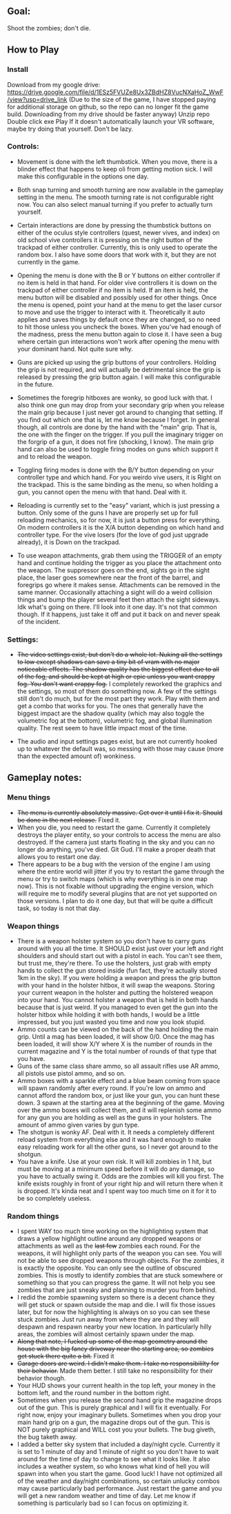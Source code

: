 ## Goal: 
Shoot the zombies; don't die.

## How to Play

### Install
Download from my google drive: https://drive.google.com/file/d/1ESz5FVUZe8Ux3ZBdHZ8VucNXaHoZ_WwF/view?usp=drive_link
 (Due to the size of the game, I have stopped paying for additional storage on github, so the repo can no longer fit the game build. Downloading from my drive should be faster anyway)
Unzip repo
Double click exe
Play
If it doesn't automatically launch your VR software, maybe try doing that yourself. Don't be lazy.

### Controls:
* Movement is done with the left thumbstick. When you move, there is a blinder effect that happens to keep oli from getting motion sick. I will make this configurable in the options one day.

* Both snap turning and smooth turning are now available in the gameplay setting in the menu. The smooth turning rate is not configurable right now. You can also select manual turning if you prefer to actually turn yourself.

* Certain interactions are done by pressing the thumbstick buttons on either of the oculus style controllers (quest, newer vives, and index) on old school vive controllers it is pressing on the right button of the trackpad of either controller. Currently, this is only used to operate the random box. I also have some doors that work with it, but they are not currently in the game.

* Opening the menu is done with the B or Y buttons on either controller if no item is held in that hand. For older vive controllers it is down on the trackpad of either controller if no item is held. If an item is held, the menu button will be disabled and possibly used for other things. Once the menu is opened, point your hand at the menu to get the laser cursor to move and use the trigger to interact with it. Theoretically it auto applies and saves things by default once they are changed, so no need to hit those unless you uncheck the boxes. When you've had enough of the madness, press the menu button again to close it. I have seen a bug where certain gun interactions won't work after opening the menu with your dominant hand. Not quite sure why.

* Guns are picked up using the grip buttons of your controllers. Holding the grip is not required, and will actually be detrimental since the grip is released by pressing the grip button again. I will make this configurable in the future.

* Sometimes the foregrip hitboxes are wonky, so good luck with that. I also think one gun may drop from your secondary grip when you release the main grip because I just never got around to changing that setting. If you find out which one that is, let me know because I forget. In general though, all controls are done by the hand with the "main" grip. That is, the one with the finger on the trigger. If you pull the imaginary trigger on the forgrip of a gun, it does not fire (shocking, I know). The main grip hand can also be used to toggle firing modes on guns which support it and to reload the weapon.

* Toggling firing modes is done with the B/Y button depending on your controller type and which hand. For you weirdo vive users, it is Right on the trackpad. This is the same binding as the menu, so when holding a gun, you cannot open the menu with that hand. Deal with it.

* Reloading is currently set to the "easy" variant, which is just pressing a button. Only some of the guns I have are properly set up for full reloading mechanics, so for now, it is just a button press for everything. On modern controllers it is the X/A button depending on which hand and controller type. For the vive losers (for the love of god just upgrade already), it is Down on the trackpad.

* To use weapon attachments, grab them using the TRIGGER of an empty hand and continue holding the trigger as you place the attachment onto the weapon. The suppressor goes on the end, sights go in the sight place, the laser goes somewhere near the front of the barrel, and foregrips go where it makes sense. Attachments can be removed in the same manner. Occasionally attaching a sight will do a weird collision things and bump the player several feet then attach the sight sideways. Idk what's going on there. I'll look into it one day. It's not that common though. If it happens, just take it off and put it back on and never speak of the incident.

### Settings: 
* ~~The video settings exist, but don't do a whole lot. Nuking all the settings to low except shadows can save a tiny bit of vram with no major noticeable effects. The shadow quality has the biggest effect due to all of the fog, and should be kept at high or epic unless you want crappy fog. You don't want crappy fog.~~ I completely reworked the graphics and the settings, so most of them do something now. A few of the settings still don't do much, but for the most part they work. Play with them and get a combo that works for you. The ones that generally have the biggest impact are the shadow quality (which may also toggle the volumetric fog at the bottom), volumetric fog, and global illumination quality. The rest seem to have little impact most of the time. 
  
* The audio and input settings pages exist, but are not currently hooked up to whatever the default was, so messing with those may cause (more than the expected amount of) wonkiness.

## Gameplay notes:

### Menu things
* ~~The menu is currently absolutely massive. Get over it until I fix it. Should be done in the next release.~~ Fixed it.
* When you die, you need to restart the game. Currently it completely destroys the player entity, so your controls to access the menu are also destroyed. If the camera just starts floating in the sky and you can no longer do anything, you've died. Git Gud. I'll make a proper death that allows you to restart one day.
* There appears to be a bug with the version of the engine I am using where the entire world will jitter if you try to restart the game through the menu or try to switch maps (which is why everything is in one map now). This is not fixable without upgrading the engine version, which will require me to modify several plugins that are not yet supported on those versions. I plan to do it one day, but that will be quite a difficult task, so today is not that day.

### Weapon things
* There is a weapon holster system so you don't have to carry guns around with you all the time. It SHOULD exist just over your left and right shoulders and should start out with a pistol in each. You can't see them, but trust me, they're there. To use the holsters, just grab with empty hands to collect the gun stored inside (fun fact, they're actually stored 1km in the sky). If you were holding a weapon and press the grip button with your hand in the holster hitbox, it will swap the weapons. Storing your current weapon in the holster and putting the holstered weapon into your hand. You cannot holster a weapon that is held in both hands because that is just weird. If you managed to even get the gun into the holster hitbox while holding it with both hands, I would be a little impressed, but you just wasted you time and now you look stupid.
* Ammo counts can be viewed on the back of the hand holding the main grip. Until a mag has been loaded, it will show 0/0. Once the mag has been loaded, it will show X/Y where X is the number of rounds in the current magazine and Y is the total number of rounds of that type that you have.
* Guns of the same class share ammo, so all assault rifles use AR ammo, all pistols use pistol ammo, and so on. 
* Ammo boxes with a sparkle effect and a blue beam coming from space will spawn randomly after every round. If you're low on ammo and cannot afford the random box, or just like your gun, you can hunt these down. 3 spawn at the starting area at the beginning of the game. Moving over the ammo boxes will collect them, and it will replenish some ammo for any gun you are holding as well as the guns in your holsters. The amount of ammo given varies by gun type.
* The shotgun is wonky AF. Deal with it. It needs a completely different reload system from everything else and it was hard enough to make easy reloading work for all the other guns, so I never got around to the shotgun.
* You have a knife. Use at your own risk. It will kill zombies in 1 hit, but must be moving at a minimum speed before it will do any damage, so you have to actually swing it. Odds are the zombies will kill you first. The knife exists roughly in front of your right hip and will return there when it is dropped. It's kinda neat and I spent way too much time on it for it to be so completely useless.

### Random things
* I spent WAY too much time working on the highlighting system that draws a yellow highlight outline around any dropped weapons or attachments as well as the ~~last few~~ zombies each round. For the weapons, it will highlight only parts of the weapon you can see. You will not be able to see dropped weapons through objects. For the zombies, it is exactly the opposite. You can only see the outline of obscured zombies. This is mostly to identify zombies that are stuck somewhere or something so that you can progress the game. It will not help you see zombies that are just sneaky and planning to murder you from behind.
* I redid the zombie spawning system so there is a decent chance they will get stuck or spawn outside the map and die. I will fix those issues later, but for now the highlighting is always on so you can see these stuck zombies. Just run away from where they are and they will despawn and respawn nearby your new location. In particularly hilly areas, the zombies will almost certainly spawn under the map.
* ~~Along that note, I fucked up some of the map geometry around the house with the big fancy driveway near the starting area, so zombies get stuck there quite a bit.~~ Fixed it
* ~~Garage doors are weird. I didn't make them. I take no responsibililty for their behavior.~~ Made them better. I still take no responsibility for their behavior though.
* Your HUD shows your current health in the top left, your money in the bottom left, and the round number in the bottom right.
* Sometimes when you release the second hand grip the magazine drops out of the gun. This is purely graphical and I will fix it eventually. For right now, enjoy your imaginary bullets. Sometimes when you drop your main hand grip on a gun, the magazine drops out of the gun. This is NOT purely graphical and WILL cost you your bullets. The bug giveth, the bug taketh away.
* I added a better sky system that included a day/night cycle. Currently it is set to 1 minute of day and 1 minute of night so you don't have to wait around for the time of day to change to see what it looks like. It also includes a weather system, so who knows what kind of hell you will spawn into when you start the game. Good luck! I have not optimized all of the weather and day/night combinations, so certain unlucky combos may cause particularly bad performance. Just restart the game and you will get a new random weather and time of day. Let me know if something is particularly bad so I can focus on optimizing it.


